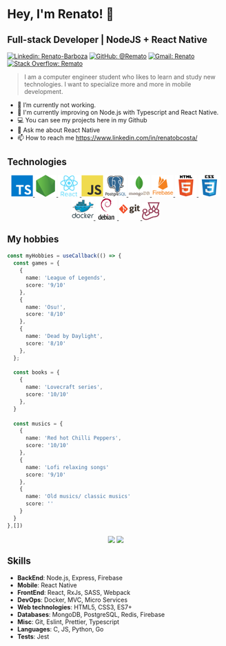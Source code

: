 # Hey, I'm Renato! 👋

## Full-stack Developer | NodeJS + React Native
[![Linkedin: Renato-Barboza](https://img.shields.io/badge/-Renato%20Barboza-blue?style=flat-square&logo=Linkedin&logoColor=white&link=https://www.linkedin.com/in/renatobcosta)](https://www.linkedin.com/in/renatobcosta/)
[![GitHub: @Remato](https://img.shields.io/github/followers/Remato?label=follow&style=social)](https://github.com/Remato)
[![Gmail: Renato](https://img.shields.io/badge/Gmail-Renato-red)](mailto:renatobcostaa@gmail.com)
[![Stack Overflow: Remato](https://img.shields.io/badge/-Stack%20Overflow-222222?logo=stack-overflow&link=https://stackoverflow.com/users/story/12875404)](https://stackoverflow.com/users/story/12875404)

>I am a computer engineer student who likes to learn and study new technologies. I want to specialize more and more in mobile development.


* :telescope: I’m currently not working.
* :seedling: I'm currently improving on Node.js with Typescript and React Native.
* :computer: You can see my projects here in my Github
* :speech_balloon: Ask me about React Native
* :mailbox: How to reach me https://www.linkedin.com/in/renatobcosta/

## Technologies
<div align="center"> 
  <a href="https://www.typescriptlang.org/">
    <img  
      src="https://raw.githubusercontent.com/devicons/devicon/2809b567852a4648062a2d3e7c1c531367458c0b/icons/typescript/typescript-original.svg"
      alt="Typescript"
      width="10%"
      height="10%"
    />
  </a>
  <a href="https://nodejs.org/en/">
    <img 
      src="https://raw.githubusercontent.com/devicons/devicon/2809b567852a4648062a2d3e7c1c531367458c0b/icons/nodejs/nodejs-original.svg"
      alt="Node.js"
      width="10%"
      height="10%"
    />
  </a>
    <a href="https://reactnative.dev/">
    <img 
      src="https://raw.githubusercontent.com/devicons/devicon/2809b567852a4648062a2d3e7c1c531367458c0b/icons/react/react-original-wordmark.svg"
      alt="React Native"
      width="10%"
      height="10%"
    />
  </a>
  <a href="https://www.javascript.com/">
    <img 
      src="https://raw.githubusercontent.com/devicons/devicon/2809b567852a4648062a2d3e7c1c531367458c0b/icons/javascript/javascript-original.svg"
      alt="Javascript"
      width="10%"
      height="10%"
    />
  </a>
  <a href="https://www.postgresql.org/">
    <img 
      src="https://raw.githubusercontent.com/devicons/devicon/2809b567852a4648062a2d3e7c1c531367458c0b/icons/postgresql/postgresql-original-wordmark.svg"
      alt="Postgres SQL"
      width="10%"
      height="10%"
    />
  </a>
  <a href="https://www.mongodb.com/">
    <img 
      src="https://raw.githubusercontent.com/devicons/devicon/2809b567852a4648062a2d3e7c1c531367458c0b/icons/mongodb/mongodb-original-wordmark.svg"
      alt="Mongo DB"
      width="10%"
      height="10%"
    />
  </a>
    <a href="https://firebase.google.com/">
    <img 
      src="https://raw.githubusercontent.com/devicons/devicon/2809b567852a4648062a2d3e7c1c531367458c0b/icons/firebase/firebase-plain-wordmark.svg"
      alt="Firebase"
      width="10%"
      height="10%"
    />
  </a>
  <a href="https://html.com/">
    <img 
      src="https://raw.githubusercontent.com/devicons/devicon/2809b567852a4648062a2d3e7c1c531367458c0b/icons/html5/html5-original-wordmark.svg"
      alt="HTML 5"
      width="10%"
      height="10%"
    />
  </a>
  <a href="https://www.postgresql.org/">
    <img 
      src="https://raw.githubusercontent.com/devicons/devicon/2809b567852a4648062a2d3e7c1c531367458c0b/icons/css3/css3-original-wordmark.svg"
      alt="CSS3"
      width="10%"
      height="10%"
    />
  </a>
  <a href="https://www.docker.com/"> 
    <img 
      src="https://raw.githubusercontent.com/devicons/devicon/2809b567852a4648062a2d3e7c1c531367458c0b/icons/docker/docker-original-wordmark.svg"
      alt="Docker"
      width="10%"
      height="10%"
    />
  </a>
  <a href="https://www.debian.org/">
    <img 
      src="https://raw.githubusercontent.com/devicons/devicon/2809b567852a4648062a2d3e7c1c531367458c0b/icons/debian/debian-original-wordmark.svg"
      alt="Debian"
      width="10%"
      height="10%"
    />
  </a>
  <a href="https://git-scm.com/">
    <img 
      src="https://raw.githubusercontent.com/devicons/devicon/2809b567852a4648062a2d3e7c1c531367458c0b/icons/git/git-original-wordmark.svg"
      alt="Git"
      width="10%"
      height="10%"
    />
  </a>
  <a href="https://jestjs.io/">
    <img 
      src="https://raw.githubusercontent.com/devicons/devicon/30b55421c9de8adda26cc2a283ab6d255b783fd9/icons/jest/jest-plain.svg"
      alt="Jest"
      width="8%"
      height="8%"
    />
  </a>

  
</div>
 
 ## My hobbies

```ts
const myHobbies = useCallback(() => {
  const games = {
    {
      name: 'League of Legends',
      score: '9/10'
    },
    {
      name: 'Osu!',
      score: '8/10'
    },
    {
      name: 'Dead by Daylight',
      score: '8/10'
    },
  };

  const books = {
    {
      name: 'Lovecraft series',
      score: '10/10'
    },
  }

  const musics = {
    {
      name: 'Red hot Chilli Peppers',
      score: '10/10'
    },
    {
      name: 'Lofi relaxing songs'
      score: '9/10'
    },
    {
      name: 'Old musics/ classic musics'
      score: ''
    }
  }
},[])

```

<div align="center">
  <a>
    <img
      align="center"
      src="https://github-readme-stats.vercel.app/api?username=Remato&count_private=true&show_icons=true&hide=issues&theme=dark&include_all_commits=true&custom_title=Remato Status"
    />
  </a>
  
  <a>
    <img
      align="center"
      src="https://github-readme-stats.vercel.app/api/top-langs/?username=Remato&&layout=compact&theme=dark"
    />
  </a>
</div>

## Skills
- **BackEnd**: Node.js, Express, Firebase
- **Mobile**: React Native
- **FrontEnd**: React, RxJs, SASS, Webpack
- **DevOps**: Docker, MVC, Micro Services
- **Web technologies**: HTML5, CSS3, ES7+
- **Databases**: MongoDB, PostgreSQL, Redis, Firebase
- **Misc**: Git, Eslint, Prettier, Typescript
- **Languages**: C, JS, Python, Go
- **Tests**: Jest
